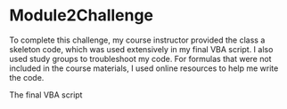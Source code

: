 # Module2Challenge

To complete this challenge, my course instructor provided the class a skeleton code, which was used extensively in my final VBA script. I also used study groups to troubleshoot my code. For formulas that were not included in the course materials, I used online resources to help me write the code. 

The final VBA script 

